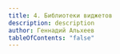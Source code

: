```yaml
---
title: 4. Библиотеки виджетов
description: description
author: Геннадий Альхеев
tableOfContents: "false"
---
```

